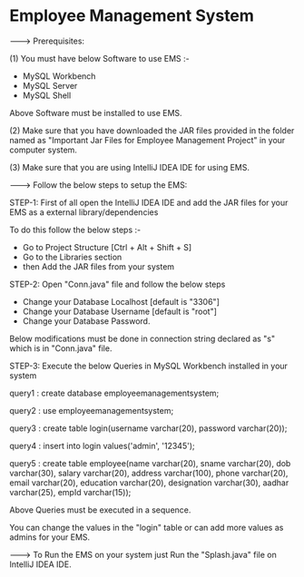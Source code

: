 # Employee Management System

---> Prerequisites:

(1) You must have below Software to use EMS :-

- MySQL Workbench
- MySQL Server
- MySQL Shell

Above Software must be installed to use EMS.

(2) Make sure that you have downloaded the JAR files provided in the folder named as "Important Jar Files for Employee Management Project" in your computer system.

(3) Make sure that you are using IntelliJ IDEA IDE for using EMS.


---> Follow the below steps to setup the EMS:

STEP-1: First of all open the IntelliJ IDEA IDE and add the JAR files for your EMS as a external library/dependencies

To do this follow the below steps :-

- Go to Project Structure [Ctrl + Alt + Shift + S]
- Go to the Libraries section
- then Add the JAR files from your system

STEP-2: Open "Conn.java" file and follow the below steps

- Change your Database Localhost [default is "3306"]
- Change your Database Username [default is "root"]
- Change your Database Password.

Below modifications must be done in connection string declared as "s" which is in "Conn.java" file.

STEP-3: Execute the below Queries in MySQL Workbench installed in your system

query1 : create database employeemanagementsystem;

query2 : use employeemanagementsystem;

query3 : create table login(username varchar(20), password varchar(20));

query4 : insert into login values('admin', '12345');

query5 : create table employee(name varchar(20), sname varchar(20), dob varchar(30), salary varchar(20), address varchar(100), phone varchar(20), email varchar(20), education varchar(20), designation varchar(30), aadhar varchar(25), empId varchar(15));

Above Queries must be executed in a sequence.

You can change the values in the "login" table or can add more values as admins for your EMS.

---> To Run the EMS on your system just Run the "Splash.java" file on IntelliJ IDEA IDE.
 
